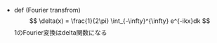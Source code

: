 $$
$$
- def (Fourier transfrom)
    $$ \delta(x) = \frac{1}{2\pi} \int_{-\infty}^{\infty} e^{-ikx}dk $$
    1のFourier変換はdelta関数になる